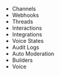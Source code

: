 -   Channels
-   Webhooks
-   Threads
-   Interactions
-   Integrations
-   Voice States
-   Audit Logs
-   Auto Moderation
-   Builders
-   Voice